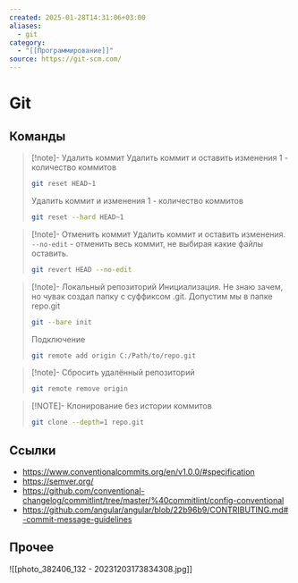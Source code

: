 ```yaml
---
created: 2025-01-28T14:31:06+03:00
aliases:
  - git
category:
  - "[[Программирование]]"
source: https://git-scm.com/
---
```


# Git

## Команды

>[!note]- Удалить коммит
> Удалить коммит и оставить изменения
> 1 - количество коммитов
> ```bash
> git reset HEAD~1
> ```
> 
> Удалить коммит и изменения
> 1 - количество коммитов
> ```bash
> git reset --hard HEAD~1
> ``` 

>[!note]- Отменить коммит
> Удалить коммит и оставить изменения. `--no-edit` - отменить весь коммит, не выбирая какие файлы оставить.
> ```bash
> git revert HEAD --no-edit
> ```

>[!note]- Локальный репозиторий
> Инициализация. Не знаю зачем, но чувак создал папку с суффиксом .git. Допустим мы в папке repo.git
> ```bash
> git --bare init
> ```
> 
> Подключение
> ```bash
> git remote add origin С:/Path/to/repo.git
> ```

>[!note]- Сбросить удалённый репозиторий
> ```bash
> git remote remove origin
> ```


> [!NOTE]- Клонирование без истории коммитов
> ```bash
> git clone --depth=1 repo.git
> ```


## Ссылки

 - https://www.conventionalcommits.org/en/v1.0.0/#specification
 - https://semver.org/
 - https://github.com/conventional-changelog/commitlint/tree/master/%40commitlint/config-conventional
 - https://github.com/angular/angular/blob/22b96b9/CONTRIBUTING.md#-commit-message-guidelines

## Прочее

![[photo_382406_132 - 20231203173834308.jpg]]
